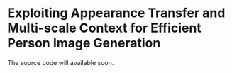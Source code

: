 # Exploiting Appearance Transfer and Multi-scale Context for Efficient Person Image Generation

The source code will available soon.
